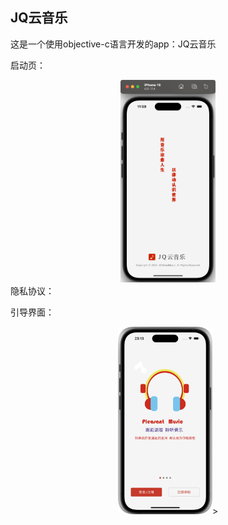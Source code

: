 ## JQ云音乐
这是一个使用objective-c语言开发的app：JQ云音乐

启动页：
<div align=center>  <img src="https://github.com/zhangJqUESTC/iosProjectImg/blob/main/0.png" width=30%></div>
隐私协议：

引导界面：
<div align=center>  <img src="https://github.com/zhangJqUESTC/iosProjectImg/blob/main/2-1.png" width=30%<img src="https://github.com/zhangJqUESTC/iosProjectImg/blob/main/2-1.png" width=30%>></div>